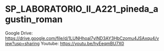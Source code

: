 # SP_LABORATORIO_II_A221_pineda_agustin_roman
Google Drive:
https://drive.google.com/file/d/1LUNHhoal7ylND3AY3HbCzomu4JSAxqu4/view?usp=sharing
Youtube:
https://youtu.be/hyEeqmBU7X0